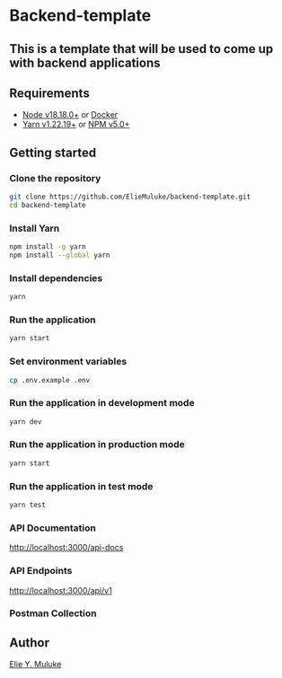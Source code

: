# Backend-template

## This is a template that will be used to come up with backend applications

## Requirements

- [Node v18.18.0+](https://nodejs.org/en/download/current/) or [Docker](https://www.docker.com/)
- [Yarn v1.22.19+](https://yarnpkg.com/en/docs/install) or [NPM v5.0+](https://www.npmjs.com/get-npm)

## Getting started

### Clone the repository

```bash
git clone https://github.com/ElieMuluke/backend-template.git
cd backend-template
```

### Install Yarn

```bash
npm install -g yarn
npm install --global yarn
```

### Install dependencies

```bash
yarn
```

### Run the application

```bash
yarn start
```

### Set environment variables

```bash
cp .env.example .env
```

### Run the application in development mode

```bash
yarn dev
```

### Run the application in production mode

```bash
yarn start
```

### Run the application in test mode

```bash
yarn test
```

### API Documentation

[http://localhost:3000/api-docs]('http://localhost:3000/api-docs')

### API Endpoints

[http://localhost:3000/api/v1]('http://localhost:3000/api/v1')

### Postman Collection

## Author

[Elie Y. Muluke]('https://github.com/ElieMuluke')
